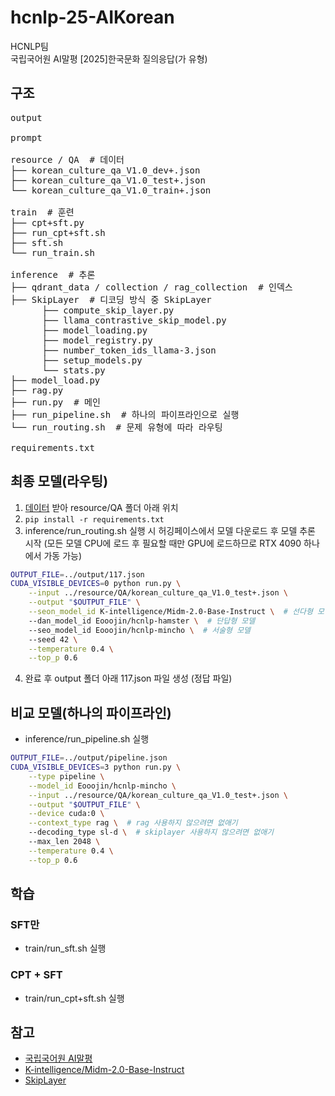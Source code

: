 # hcnlp-25-AIKorean
HCNLP팀 \
국립국어원 AI말평 [2025]한국문화 질의응답(가 유형)

## 구조
<pre>
output
  
prompt
  
resource / QA  # 데이터
├── korean_culture_qa_V1.0_dev+.json
├── korean_culture_qa_V1.0_test+.json
└── korean_culture_qa_V1.0_train+.json

train  # 훈련
├── cpt+sft.py
├── run_cpt+sft.sh
├── sft.sh
└── run_train.sh
  
inference  # 추론
├── qdrant_data / collection / rag_collection  # 인덱스
├── SkipLayer  # 디코딩 방식 중 SkipLayer
      ├── compute_skip_layer.py
      ├── llama_contrastive_skip_model.py
      ├── model_loading.py
      ├── model_registry.py
      ├── number_token_ids_llama-3.json
      ├── setup_models.py
      └── stats.py
├── model_load.py
├── rag.py
├── run.py  # 메인
├── run_pipeline.sh  # 하나의 파이프라인으로 실행
└── run_routing.sh  # 문제 유형에 따라 라우팅

requirements.txt</pre>

## 최종 모델(라우팅)
1. [데이터](https://kli.korean.go.kr/benchmark/taskOrdtm/taskDownload.do?taskOrdtmId=180&clCd=ING_TASK&subMenuId=sub02) 받아 resource/QA 폴더 아래 위치
2. ```pip install -r requirements.txt```
3. inference/run_routing.sh 실행 시 허깅페이스에서 모델 다운로드 후 모델 추론 시작 (모든 모델 CPU에 로드 후 필요할 때만 GPU에 로드하므로 RTX 4090 하나에서 가동 가능)
```bash
OUTPUT_FILE=../output/117.json
CUDA_VISIBLE_DEVICES=0 python run.py \
    --input ../resource/QA/korean_culture_qa_V1.0_test+.json \
    --output "$OUTPUT_FILE" \
    --seon_model_id K-intelligence/Midm-2.0-Base-Instruct \  # 선다형 모델
    --dan_model_id Eooojin/hcnlp-hamster \  # 단답형 모델
    --seo_model_id Eooojin/hcnlp-mincho \  # 서술형 모델
    --seed 42 \
    --temperature 0.4 \
    --top_p 0.6
```
4. 완료 후 output 폴더 아래 117.json 파일 생성 (정답 파일)

## 비교 모델(하나의 파이프라인)
- inference/run_pipeline.sh 실행
```bash
OUTPUT_FILE=../output/pipeline.json
CUDA_VISIBLE_DEVICES=3 python run.py \
    --type pipeline \
    --model_id Eooojin/hcnlp-mincho \
    --input ../resource/QA/korean_culture_qa_V1.0_test+.json \
    --output "$OUTPUT_FILE" \
    --device cuda:0 \
    --context_type rag \  # rag 사용하지 않으려면 없애기
    --decoding_type sl-d \  # skiplayer 사용하지 않으려면 없애기
    --max_len 2048 \
    --temperature 0.4 \
    --top_p 0.6
```


## 학습
### SFT만
- train/run_sft.sh 실행
### CPT + SFT
- train/run_cpt+sft.sh 실행


## 참고
- [국립국어원 AI말평](https://kli.korean.go.kr/benchmark/home.do?lang=ko)
- [K-intelligence/Midm-2.0-Base-Instruct](https://huggingface.co/K-intelligence/Midm-2.0-Base-Instruct/tree/main)
- [SkipLayer](https://github.com/NJUNLP/SkipLayerCD)
